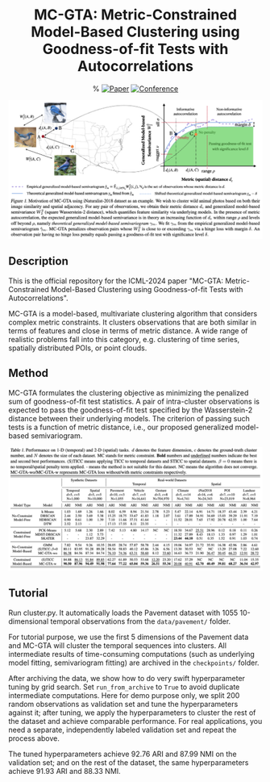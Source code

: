 <div align="center">    
 
# MC-GTA: Metric-Constrained Model-Based Clustering using Goodness-of-fit Tests with Autocorrelations

% [![Paper](http://img.shields.io/badge/paper-arxiv.2309.16020-B31B1B.svg)]()
[![Conference](https://img.shields.io/badge/ICML-2024-blue)]()

![ALT TEXT](/figures/intro-image.png)

</div>

## Description

This is the official repository for the ICML-2024 paper "MC-GTA: Metric-Constrained Model-Based Clustering using Goodness-of-fit Tests with Autocorrelations".

MC-GTA is a model-based, multivariate clustering algorithm that considers complex metric constraints. It clusters observations that are both similar in terms of features and close in terms of metric distance. A wide range of realistic problems fall into this category, e.g. clustering of time series, spatially distributed POIs, or point clouds.

## Method

MC-GTA formulates the clustering objective as minimizing the penalized sum of goodness-of-fit test statistics. A pair of intra-cluster observations is expected to pass the goodness-of-fit test specified by the Wasserstein-2 distance between their underlying models. The criterion of passing such tests is a function of metric distance, i.e., our proposed generalized model-based semivariogram.

![ALT TEXT](/figures/experiment-results.png)

## Tutorial

Run cluster.py. It automatically loads the Pavement dataset with 1055 10-dimensional temporal observations from the `data/pavement/` folder.

For tutorial purpose, we use the first 5 dimensions of the Pavement data and MC-GTA will cluster the temporal sequences into clusters. All intermediate results of time-consuming computations (such as underlying model fitting, semivariogram fitting) are archived in the `checkpoints/` folder. 

After archiving the data, we show how to do very swift hyperparameter tuning by grid search. Set `run_from_archive` to `True` to avoid duplicate intermediate computations. Here for demo purpose only, we split 200 random observations as validation set and tune the hyperparameters against it; after tuning, we apply the hyperparameters to cluster the rest of the dataset and achieve comparable performance. For real applications, you need a separate, independently labeled validation set and repeat the process above.

The tuned hyperparameters achieve 92.76 ARI and 87.99 NMI on the validation set; and on the rest of the dataset, the same hyperparameters achieve 91.93 ARI and 88.33 NMI.